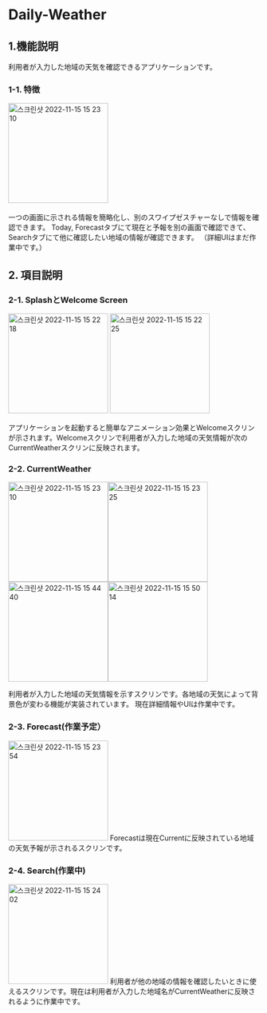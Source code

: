 # Daily-Weather
   
## 1.機能説明
利用者が入力した地域の天気を確認できるアプリケーションです。
### 1-1. 特徴   
<img width="200" alt="스크린샷 2022-11-15 15 23 10" src="https://user-images.githubusercontent.com/109661308/201843685-8e56a194-7d0d-4138-b77c-ee496badbca5.png">　　　

一つの画面に示される情報を簡略化し、別のスワイプゼスチャーなしで情報を確認できます。
Today, Forecastタブにて現在と予報を別の画面で確認できて、Searchタブにて他に確認したい地域の情報が確認できます。
（詳細UIはまだ作業中です。）　　　

## 2. 項目説明　　　
### 2-1. SplashとWelcome Screen   
<img width="200" alt="스크린샷 2022-11-15 15 22 18" src="https://user-images.githubusercontent.com/109661308/201843535-5cd76bfa-ccfe-422d-9afa-5a681bfa01bd.png"> <img width="200" alt="스크린샷 2022-11-15 15 22 25" src="https://user-images.githubusercontent.com/109661308/201844987-12880901-c533-4fde-ac9a-53084802d3d8.png">　　　

アプリケーションを起動すると簡単なアニメーション効果とWelcomeスクリンが示されます。Welcomeスクリンで利用者が入力した地域の天気情報が次のCurrentWeatherスクリンに反映されます。   

### 2-2. CurrentWeather   
<img width="200" alt="스크린샷 2022-11-15 15 23 10" src="https://user-images.githubusercontent.com/109661308/201849440-8d0776b5-8287-4122-8329-5aae23c97787.png"><img width="200" alt="스크린샷 2022-11-15 15 23 25" src="https://user-images.githubusercontent.com/109661308/201849553-c2aa30d7-936d-49e3-a1ed-f90d9320bcd0.png"><img width="200" alt="스크린샷 2022-11-15 15 44 40" src="https://user-images.githubusercontent.com/109661308/201849641-ebe04048-f7ce-45b2-9b54-120cdc1108b7.png"><img width="200" alt="스크린샷 2022-11-15 15 50 14" src="https://user-images.githubusercontent.com/109661308/201849741-1cd8f1e4-97cf-46d8-a530-5285f850881b.png">   

利用者が入力した地域の天気情報を示すスクリンです。各地域の天気によって背景色が変わる機能が実装されています。
現在詳細情報やUIは作業中です。

### 2-3. Forecast(作業予定）
<img width="200" alt="스크린샷 2022-11-15 15 23 54" src="https://user-images.githubusercontent.com/109661308/201851618-9cfd7a93-5c85-4247-b6eb-1d5c261c56cd.png">
Forecastは現在Currentに反映されている地域の天気予報が示されるスクリンです。

### 2-4. Search(作業中)   
<img width="200" alt="스크린샷 2022-11-15 15 24 02" src="https://user-images.githubusercontent.com/109661308/201853814-71cec1e3-7f76-47c0-a551-b79c44e7c322.png">
利用者が他の地域の情報を確認したいときに使えるスクリンです。現在は利用者が入力した地域名がCurrentWeatherに反映されるように作業中です。
